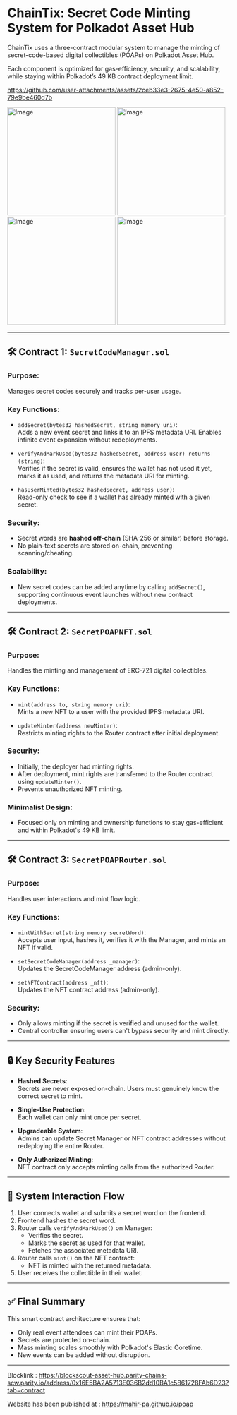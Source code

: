 # ChainTix: Secret Code Minting System for Polkadot Asset Hub

ChainTix uses a three-contract modular system to manage the minting of secret-code-based digital collectibles (POAPs) on Polkadot Asset Hub.

Each component is optimized for gas-efficiency, security, and scalability, while staying within Polkadot’s 49 KB contract deployment limit.

https://github.com/user-attachments/assets/2ceb33e3-2675-4e50-a852-79e9be460d7b

<img width="245" alt="Image" src="https://github.com/user-attachments/assets/e0402dda-101a-4c9a-a678-101932692851" />
<img width="245" alt="Image" src="https://github.com/user-attachments/assets/cda8e8c8-0610-4ebf-a9a8-b160c6da3c87" />
<img width="245" alt="Image" src="https://github.com/user-attachments/assets/2a045118-01ad-4db6-a4c1-49a86ccfe1ee" />
<img width="245" alt="Image" src="https://github.com/user-attachments/assets/3bd06c35-4a65-41c5-98d6-224d5062bd64" />

---

## 🛠 Contract 1: `SecretCodeManager.sol`

### Purpose:
Manages secret codes securely and tracks per-user usage.

### Key Functions:
- `addSecret(bytes32 hashedSecret, string memory uri)`:  
  Adds a new event secret and links it to an IPFS metadata URI. Enables infinite event expansion without redeployments.

- `verifyAndMarkUsed(bytes32 hashedSecret, address user) returns (string)`:  
  Verifies if the secret is valid, ensures the wallet has not used it yet, marks it as used, and returns the metadata URI for minting.

- `hasUserMinted(bytes32 hashedSecret, address user)`:  
  Read-only check to see if a wallet has already minted with a given secret.

### Security:
- Secret words are **hashed off-chain** (SHA-256 or similar) before storage.
- No plain-text secrets are stored on-chain, preventing scanning/cheating.

### Scalability:
- New secret codes can be added anytime by calling `addSecret()`, supporting continuous event launches without new contract deployments.

---

## 🛠 Contract 2: `SecretPOAPNFT.sol`

### Purpose:
Handles the minting and management of ERC-721 digital collectibles.

### Key Functions:
- `mint(address to, string memory uri)`:  
  Mints a new NFT to a user with the provided IPFS metadata URI.

- `updateMinter(address newMinter)`:  
  Restricts minting rights to the Router contract after initial deployment.

### Security:
- Initially, the deployer had minting rights.
- After deployment, mint rights are transferred to the Router contract using `updateMinter()`.
- Prevents unauthorized NFT minting.

### Minimalist Design:
- Focused only on minting and ownership functions to stay gas-efficient and within Polkadot's 49 KB limit.

---

## 🛠 Contract 3: `SecretPOAPRouter.sol`

### Purpose:
Handles user interactions and mint flow logic.

### Key Functions:
- `mintWithSecret(string memory secretWord)`:  
  Accepts user input, hashes it, verifies it with the Manager, and mints an NFT if valid.

- `setSecretCodeManager(address _manager)`:  
  Updates the SecretCodeManager address (admin-only).

- `setNFTContract(address _nft)`:  
  Updates the NFT contract address (admin-only).

### Security:
- Only allows minting if the secret is verified and unused for the wallet.
- Central controller ensuring users can't bypass security and mint directly.

---

## 🔒 Key Security Features

- **Hashed Secrets**:  
  Secrets are never exposed on-chain. Users must genuinely know the correct secret to mint.

- **Single-Use Protection**:  
  Each wallet can only mint once per secret.

- **Upgradeable System**:  
  Admins can update Secret Manager or NFT contract addresses without redeploying the entire Router.

- **Only Authorized Minting**:  
  NFT contract only accepts minting calls from the authorized Router.

---

## 🔗 System Interaction Flow

1. User connects wallet and submits a secret word on the frontend.
2. Frontend hashes the secret word.
3. Router calls `verifyAndMarkUsed()` on Manager:
   - Verifies the secret.
   - Marks the secret as used for that wallet.
   - Fetches the associated metadata URI.
4. Router calls `mint()` on the NFT contract:
   - NFT is minted with the returned metadata.
5. User receives the collectible in their wallet.

---

## ✅ Final Summary

This smart contract architecture ensures that:
- Only real event attendees can mint their POAPs.
- Secrets are protected on-chain.
- Mass minting scales smoothly with Polkadot's Elastic Coretime.
- New events can be added without disruption.

---

Blocklink : https://blockscout-asset-hub.parity-chains-scw.parity.io/address/0x16E5BA2A5713E036B2dd10BA1c5861728FAb6D23?tab=contract

Website has been published at : https://mahir-pa.github.io/poap



